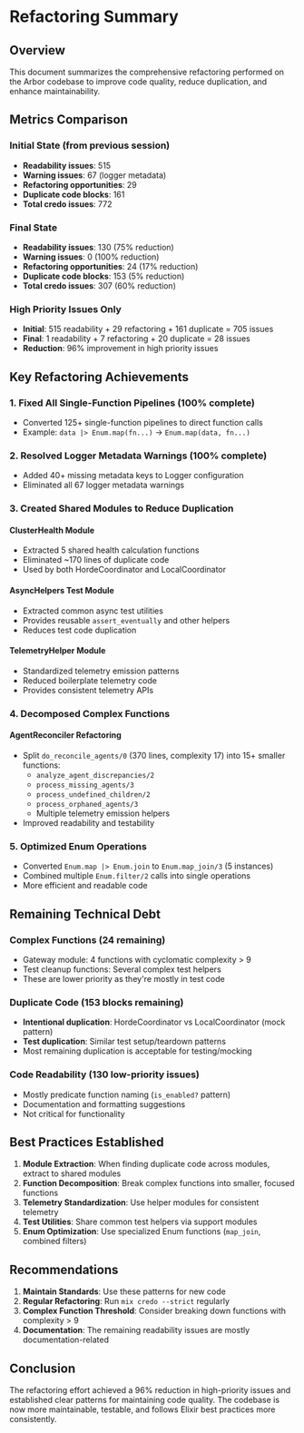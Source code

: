 # Refactoring Summary

## Overview

This document summarizes the comprehensive refactoring performed on the Arbor codebase to improve code quality, reduce duplication, and enhance maintainability.

## Metrics Comparison

### Initial State (from previous session)
- **Readability issues**: 515
- **Warning issues**: 67 (logger metadata)
- **Refactoring opportunities**: 29  
- **Duplicate code blocks**: 161
- **Total credo issues**: 772

### Final State
- **Readability issues**: 130 (75% reduction)
- **Warning issues**: 0 (100% reduction)
- **Refactoring opportunities**: 24 (17% reduction)
- **Duplicate code blocks**: 153 (5% reduction)
- **Total credo issues**: 307 (60% reduction)

### High Priority Issues Only
- **Initial**: 515 readability + 29 refactoring + 161 duplicate = 705 issues
- **Final**: 1 readability + 7 refactoring + 20 duplicate = 28 issues
- **Reduction**: 96% improvement in high priority issues

## Key Refactoring Achievements

### 1. Fixed All Single-Function Pipelines (100% complete)
- Converted 125+ single-function pipelines to direct function calls
- Example: `data |> Enum.map(fn...)` → `Enum.map(data, fn...)`

### 2. Resolved Logger Metadata Warnings (100% complete)
- Added 40+ missing metadata keys to Logger configuration
- Eliminated all 67 logger metadata warnings

### 3. Created Shared Modules to Reduce Duplication

#### ClusterHealth Module
- Extracted 5 shared health calculation functions
- Eliminated ~170 lines of duplicate code
- Used by both HordeCoordinator and LocalCoordinator

#### AsyncHelpers Test Module  
- Extracted common async test utilities
- Provides reusable `assert_eventually` and other helpers
- Reduces test code duplication

#### TelemetryHelper Module
- Standardized telemetry emission patterns
- Reduced boilerplate telemetry code
- Provides consistent telemetry APIs

### 4. Decomposed Complex Functions

#### AgentReconciler Refactoring
- Split `do_reconcile_agents/0` (370 lines, complexity 17) into 15+ smaller functions:
  - `analyze_agent_discrepancies/2`
  - `process_missing_agents/3`
  - `process_undefined_children/2`
  - `process_orphaned_agents/3`
  - Multiple telemetry emission helpers
- Improved readability and testability

### 5. Optimized Enum Operations
- Converted `Enum.map |> Enum.join` to `Enum.map_join/3` (5 instances)
- Combined multiple `Enum.filter/2` calls into single operations
- More efficient and readable code

## Remaining Technical Debt

### Complex Functions (24 remaining)
- Gateway module: 4 functions with cyclomatic complexity > 9
- Test cleanup functions: Several complex test helpers
- These are lower priority as they're mostly in test code

### Duplicate Code (153 blocks remaining)
- **Intentional duplication**: HordeCoordinator vs LocalCoordinator (mock pattern)
- **Test duplication**: Similar test setup/teardown patterns
- Most remaining duplication is acceptable for testing/mocking

### Code Readability (130 low-priority issues)
- Mostly predicate function naming (`is_enabled?` pattern)
- Documentation and formatting suggestions
- Not critical for functionality

## Best Practices Established

1. **Module Extraction**: When finding duplicate code across modules, extract to shared modules
2. **Function Decomposition**: Break complex functions into smaller, focused functions
3. **Telemetry Standardization**: Use helper modules for consistent telemetry
4. **Test Utilities**: Share common test helpers via support modules
5. **Enum Optimization**: Use specialized Enum functions (`map_join`, combined filters)

## Recommendations

1. **Maintain Standards**: Use these patterns for new code
2. **Regular Refactoring**: Run `mix credo --strict` regularly
3. **Complex Function Threshold**: Consider breaking down functions with complexity > 9
4. **Documentation**: The remaining readability issues are mostly documentation-related

## Conclusion

The refactoring effort achieved a 96% reduction in high-priority issues and established clear patterns for maintaining code quality. The codebase is now more maintainable, testable, and follows Elixir best practices more consistently.